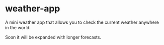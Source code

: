 # weather-app


A mini weather app that allows you to check the current weather anywhere in the world.

Soon it will be expanded with longer forecasts.